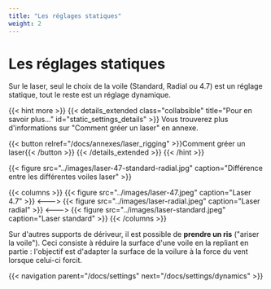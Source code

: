 ```yaml
---
title: "Les réglages statiques"
weight: 2
---
```

# Les réglages statiques
Sur le laser, seul le choix de la voile (Standard, Radial ou 4.7) est un réglage statique, tout le reste est un réglage dynamique.

{{< hint more >}}
{{< details_extended class="collabsible" title="Pour en savoir plus..." id="static_settings_details" >}}
Vous trouverez plus d'informations sur "Comment gréer un laser" en annexe.

{{< button relref="/docs/annexes/laser_rigging" >}}Comment gréer un laser{{< /button >}}
{{< /details_extended >}}
{{< /hint >}}

{{< figure src="../images/laser-47-standard-radial.jpg" caption="Différence entre les différentes voiles laser" >}}

{{< columns >}}
{{< figure src="../images/laser-47.jpeg" caption="Laser 4.7" >}}
<--->
{{< figure src="../images/laser-radial.jpeg" caption="Laser radial" >}}
<--->
{{< figure src="../images/laser-standard.jpeg" caption="Laser standard" >}}
{{< /columns >}}

Sur d'autres supports de dériveur, il est possible de **prendre un ris** ("ariser la voile"). Ceci consiste à réduire la surface d'une voile en la repliant en partie : l'objectif est d'adapter la surface de la voilure à la force du vent lorsque celui-ci forcit.

{{< navigation parent="/docs/settings" next="/docs/settings/dynamics" >}}
